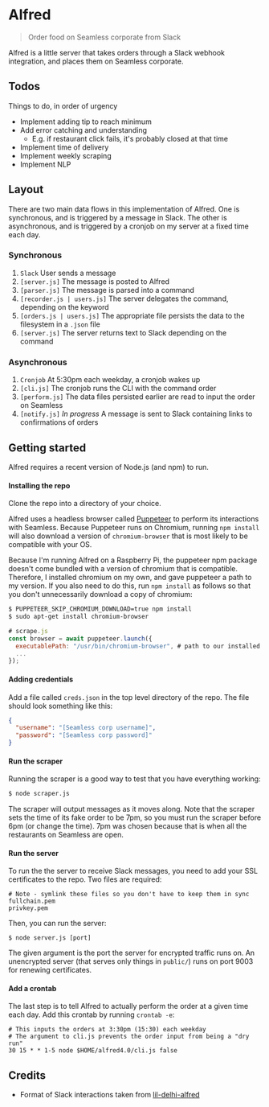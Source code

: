 # Alfred

> Order food on Seamless corporate from Slack

Alfred is a little server that takes orders through a Slack webhook integration,
and places them on Seamless corporate.

## Todos

Things to do, in order of urgency

* Implement adding tip to reach minimum
* Add error catching and understanding
  * E.g. if restaurant click fails, it's probably closed at that time
* Implement time of delivery
* Implement weekly scraping
* Implement NLP

## Layout

There are two main data flows in this implementation of Alfred. One is
synchronous, and is triggered by a message in Slack. The other is asynchronous,
and is triggered by a cronjob on my server at a fixed time each day.

### Synchronous

1. `Slack` User sends a message
2. `[server.js]` The message is posted to Alfred
3. `[parser.js]` The message is parsed into a command
4. `[recorder.js | users.js]` The server delegates the command, depending on the keyword
5. `[orders.js | users.js]` The appropriate file persists the data to the filesystem in a `.json` file
5. `[server.js]` The server returns text to Slack depending on the command

### Asynchronous

1. `Cronjob` At 5:30pm each weekday, a cronjob wakes up
2. `[cli.js]` The cronjob runs the CLI with the command order
3. `[perform.js]` The data files persisted earlier are read to input the order on Seamless
4. `[notify.js]` *In progress* A message is sent to Slack containing links to confirmations of orders

## Getting started

Alfred requires a recent version of Node.js (and npm) to run.

#### Installing the repo

Clone the repo into a directory of your choice.

Alfred uses a headless browser called [Puppeteer](http://pptr.dev) to perform its interactions with Seamless. Because Puppeteer runs on Chromium, running `npm install` will also download a version of `chromium-browser` that is most likely to be compatible with your OS.

Because I'm running Alfred on a Raspberry Pi, the puppeteer npm package doesn't come bundled with a version of chromium that is compatible. Therefore, I installed chromium on my own, and gave puppeteer a path to my version. If you also need to do this, run `npm install` as follows so that you don't unnecessarily download a copy of chromium:

```bash
$ PUPPETEER_SKIP_CHROMIUM_DOWNLOAD=true npm install
$ sudo apt-get install chromium-browser
```
```js
# scrape.js
const browser = await puppeteer.launch({
  executablePath: "/usr/bin/chromium-browser", # path to our installed version
  ...
});
```

#### Adding credentials

Add a file called `creds.json` in the top level directory of the repo. The file should look something like this:

```json
{
  "username": "[Seamless corp username]",
  "password": "[Seamless corp password]"
}
```

#### Run the scraper

Running the scraper is a good way to test that you have everything working:

```bash
$ node scraper.js
```

The scraper will output messages as it moves along. Note that the scraper sets the time of its fake order to be 7pm, so you must run the scraper before 6pm (or change the time). 7pm was chosen because that is when all the restaurants on Seamless are open.

#### Run the server

To run the the server to receive Slack messages, you need to add your SSL certificates to the repo. Two files are required:

```
# Note - symlink these files so you don't have to keep them in sync
fullchain.pem
privkey.pem
```

Then, you can run the server:

```
$ node server.js [port]
```

The given argument is the port the server for encrypted traffic runs on. An unencrypted server (that serves only things in `public/`) runs on port 9003 for renewing certificates.

#### Add a crontab

The last step is to tell Alfred to actually perform the order at a given time each day. Add this crontab by running `crontab -e`:

```
# This inputs the orders at 3:30pm (15:30) each weekday
# The argument to cli.js prevents the order input from being a "dry run"
30 15 * * 1-5 node $HOME/alfred4.0/cli.js false
```

## Credits

* Format of Slack interactions taken from [lil-delhi-alfred](https://github.com/mithunm93/lil-delhi-alfred)
